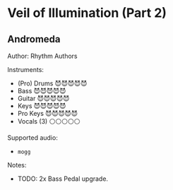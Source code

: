# Veil of Illumination \(Part 2\)

## Andromeda

Author: Rhythm Authors


Instruments:

  * (Pro) Drums 😈😈😈😈😈
  * Bass 😈😈😈😈😈
  * Guitar 😈😈😈😈😈
  * Keys 😈😈😈😈😈
  * Pro Keys 😈😈😈😈😈
  * Vocals (3) ⚪️⚪️⚪️⚪️⚪️

Supported audio:

  * `mogg`

Notes:

  * TODO: 2x Bass Pedal upgrade.

